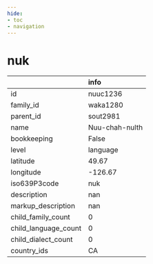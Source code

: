 ```yaml
---
hide:
- toc
- navigation
---
```

# nuk
|                      | info           |
|:---------------------|:---------------|
| id                   | nuuc1236       |
| family_id            | waka1280       |
| parent_id            | sout2981       |
| name                 | Nuu-chah-nulth |
| bookkeeping          | False          |
| level                | language       |
| latitude             | 49.67          |
| longitude            | -126.67        |
| iso639P3code         | nuk            |
| description          | nan            |
| markup_description   | nan            |
| child_family_count   | 0              |
| child_language_count | 0              |
| child_dialect_count  | 0              |
| country_ids          | CA             |